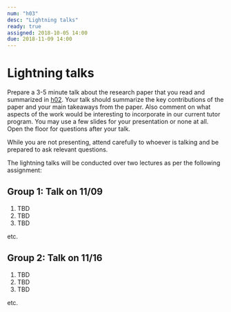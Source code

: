 ```yaml
---
num: "h03"
desc: "Lightning talks"
ready: true 
assigned: 2018-10-05 14:00
due: 2018-11-09 14:00
---
```



# Lightning talks

Prepare a 3-5 minute talk about the research paper that you read and
summarized in [h02](/hwk/h02/). Your talk should summarize the key
contributions of the paper and your main takeaways from the
paper. Also comment on what aspects of the work would be interesting
to incorporate in our current tutor program. You may use a few slides
for your presentation or none at all. Open the floor for questions
after your talk.

While you are not presenting, attend carefully to whoever is talking
and be prepared to ask relevant questions.   

The lightning talks will be conducted over
two lectures as per the following assignment:

## Group 1: Talk on 11/09

1. TBD
2. TBD
3. TBD

etc.

## Group 2: Talk on 11/16

1. TBD
2. TBD
3. TBD

etc.


</ol>

